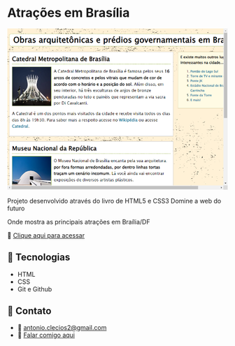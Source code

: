 # Atrações em Brasília

![preview](./.github/preview.png)

Projeto desenvolvido através do livro de HTML5 e CSS3 Domine a web do futuro

Onde mostra as principais atrações em Braília/DF

🔗 [Clique aqui para acessar](https://antonio-clecio.github.io/atracoes-brasilia/)

## 🧰 Tecnologias

- HTML
- CSS
- Git e Github

## 👤 Contato

- 📩 antonio.clecios2@gmail.com
- 📲 [Falar comigo aqui](https://wa.me/5561992890048/)
